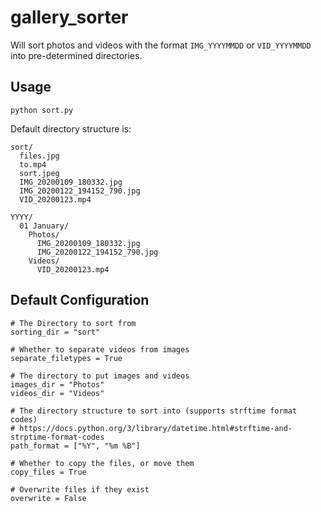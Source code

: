 # gallery_sorter

Will sort photos and videos with the format `IMG_YYYYMMDD` or `VID_YYYYMMDD` into pre-determined directories.

## Usage

`python sort.py`

Default directory structure is:
```
sort/
  files.jpg
  to.mp4
  sort.jpeg
  IMG_20200109_180332.jpg
  IMG_20200122_194152_790.jpg
  VID_20200123.mp4

YYYY/
  01 January/
    Photos/
      IMG_20200109_180332.jpg
      IMG_20200122_194152_790.jpg
    Videos/
      VID_20200123.mp4
```


## Default Configuration
```
# The Directory to sort from
sorting_dir = "sort"

# Whether to separate videos from images
separate_filetypes = True

# The directory to put images and videos
images_dir = "Photos"
videos_dir = "Videos"

# The directory structure to sort into (supports strftime format codes)
# https://docs.python.org/3/library/datetime.html#strftime-and-strptime-format-codes
path_format = ["%Y", "%m %B"]

# Whether to copy the files, or move them
copy_files = True

# Overwrite files if they exist
overwrite = False
```
